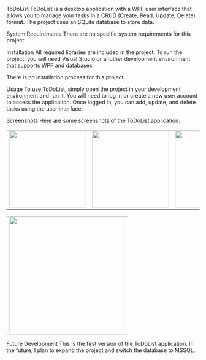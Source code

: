 ToDoList
ToDoList is a desktop application with a WPF user interface that allows you to manage your tasks in a CRUD (Create, Read, Update, Delete) format. The project uses an SQLite database to store data.

System Requirements
There are no specific system requirements for this project.

Installation
All required libraries are included in the project. To run the project, you will need Visual Studio or another development environment that supports WPF and databases.

There is no installation process for this project.

Usage
To use ToDoList, simply open the project in your development environment and run it. You will need to log in or create a new user account to access the application. Once logged in, you can add, update, and delete tasks using the user interface.

Screenshots
Here are some screenshots of the ToDoList application:
<table>
  <tr>
    <td><img src="https://github.com/Cebix90/ToDoListProject/assets/79079434/027e603e-089b-43a9-b300-cbe6bde5cdaf" width="200"></td>
    <td><img src="https://github.com/Cebix90/ToDoListProject/assets/79079434/11fd59e3-db63-453f-b09a-07d88ce053d1" width="200"></td>
    <td><img src="https://github.com/Cebix90/ToDoListProject/assets/79079434/6f8a0dd0-f80e-4bb6-84d4-28115505ef61" width="200"></td>
  </tr>
</table>
<table>
  <tr>
    <td><img src="https://github.com/Cebix90/ToDoListProject/assets/79079434/7baca87c-9fda-4cbb-9654-bc1ccd5a0a5c" width="300"></td>
  </tr>
</table>

Future Development
This is the first version of the ToDoList application. In the future, I plan to expand the project and switch the database to MSSQL.
